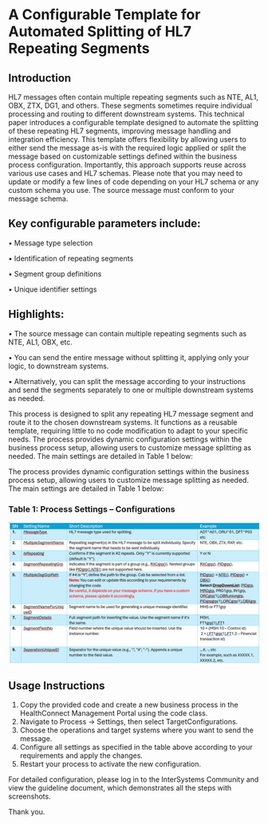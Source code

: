 # A Configurable Template for Automated Splitting of HL7 Repeating Segments

## Introduction
HL7 messages often contain multiple repeating segments such as NTE, AL1, OBX, ZTX, DG1, and others. These segments sometimes require individual processing and routing to different downstream systems. This technical paper introduces a configurable template designed to automate the splitting of these repeating HL7 segments, improving message handling and integration efficiency.
This template offers flexibility by allowing users to either send the message as-is with the required logic applied or split the message based on customizable settings defined within the business process configuration. Importantly, this approach supports reuse across various use cases and HL7 schemas. Please note that you may need to update or modify a few lines of code depending on your HL7 schema or any custom schema you use. The source message must conform to your message schema.

## Key configurable parameters include:

•	Message type selection

•	Identification of repeating segments

•	Segment group definitions

•	Unique identifier settings


## Highlights:

•	The source message can contain multiple repeating segments such as NTE, AL1, OBX, etc.

•	You can send the entire message without splitting it, applying only your logic, to downstream systems.

•	Alternatively, you can split the message according to your instructions and send the segments separately to one or multiple downstream systems as needed.

This process is designed to split any repeating HL7 message segment and route it to the chosen downstream systems.  It functions as a reusable template, requiring little to no code modification to adapt to your specific needs. The process provides dynamic configuration settings within the business process setup, allowing users to customize message splitting as needed. The main settings are detailed in Table 1 below:

The process provides dynamic configuration settings within the business process setup, allowing users to customize message splitting as needed. The main settings are detailed in Table 1 below:

### Table 1: Process Settings – Configurations

![Table](https://raw.githubusercontent.com/pandeySR/HL7MessageSplitAndSend/main/images/Table.png)


## Usage Instructions
1.	Copy the provided code and create a new business process in the HealthConnect Management Portal using the code class.
2.	Navigate to Process → Settings, then select TargetConfigurations. 
3.	Choose the operations and target systems where you want to send the message.
4.	Configure all settings as specified in the table above according to your requirements and apply the changes.
5.	Restart your process to activate the new configuration.

For detailed configuration, please log in to the InterSystems Community and view the guideline document, which demonstrates all the steps with screenshots.

Thank you.
